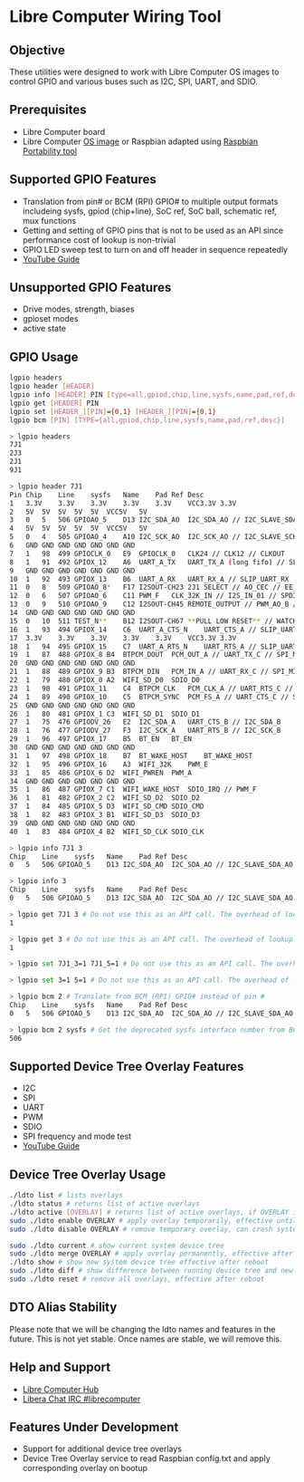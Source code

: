 # Libre Computer Wiring Tool
## Objective

These utilities were designed to work with Libre Computer OS images to control GPIO and various buses such as I2C, SPI, UART, and SDIO.

## Prerequisites
- Libre Computer board
- Libre Computer [OS image](http://distro.libre.computer/ci/) or Raspbian adapted using [Raspbian Portability tool](https://github.com/libre-computer-project/libretech-raspbian-portability.git)

## Supported GPIO Features
- Translation from pin# or BCM (RPI) GPIO# to multiple output formats includeing sysfs, gpiod (chip+line), SoC ref, SoC ball, schematic ref, mux functions
- Getting and setting of GPIO pins that is not to be used as an API since performance cost of lookup is non-trivial
- GPIO LED sweep test to turn on and off header in sequence repeatedly
- [YouTube Guide](https://youtu.be/MDji4Yn_i8Q?t=720)

## Unsupported GPIO Features
- Drive modes, strength, biases
- gpioset modes
- active state

## GPIO Usage
```bash
lgpio headers
lgpio header [HEADER]
lgpio info [HEADER] PIN [type=all,gpiod,chip,line,sysfs,name,pad,ref,desc]
lgpio get [HEADER] PIN
lgpio set [HEADER_][PIN]={0,1} [HEADER_][PIN]={0,1}
lgpio bcm [PIN] [TYPE={all,gpiod,chip,line,sysfs,name,pad,ref,desc}]

> lgpio headers
7J1
2J3
2J1
9J1

> lgpio header 7J1
Pin	Chip	Line	sysfs	Name	Pad	Ref	Desc
1	3.3V	3.3V	3.3V	3.3V	3.3V	VCC3.3V	3.3V
2	5V	5V	5V	5V	5V	VCC5V	5V
3	0	5	506	GPIOAO_5	D13	I2C_SDA_AO	I2C_SDA_AO // I2C_SLAVE_SDA_AO // UART_RX_AO_B
4	5V	5V	5V	5V	5V	VCC5V	5V
5	0	4	505	GPIOAO_4	A10	I2C_SCK_AO	I2C_SCK_AO // I2C_SLAVE_SCK_AO // UART_TX_AO_B
6	GND	GND	GND	GND	GND	GND	GND
7	1	98	499	GPIOCLK_0	E9	GPIOCLK_0	CLK24 // CLK12 // CLKOUT
8	1	91	492	GPIOX_12	A6	UART_A_TX	UART_TX_A (long fifo) // SLIP_UART_TX
9	GND	GND	GND	GND	GND	GND	GND
10	1	92	493	GPIOX_13	B6	UART_A_RX	UART_RX_A // SLIP_UART_RX
11	0	8	509	GPIOAO_8*	F17	I2SOUT-CH23	2J1 SELECT // AO_CEC // EE_CEC // I2SOUT_CH23 // PWM_AO_A
12	0	6	507	GPIOAO_6	C11	PWM_F	CLK_32K_IN // I2S_IN_01 // SPDIF_OUT // PWM_AO_B
13	0	9	510	GPIOAO_9	C12	I2SOUT-CH45	REMOTE_OUTPUT // PWM_AO_B // I2SOUT_CH45 // SPDIF_OUT
14	GND	GND	GND	GND	GND	GND	GND
15	0	10	511	TEST_N**	B12	I2SOUT-CH67	**PULL LOW RESET** // WATCHDOG // GPOAO_14 // I2SOUT_CH67
16	1	93	494	GPIOX_14	C6	UART_A_CTS_N	UART_CTS_A // SLIP_UART_CTS
17	3.3V	3.3V	3.3V	3.3V	3.3V	VCC3.3V	3.3V
18	1	94	495	GPIOX_15	C7	UART_A_RTS_N	UART_RTS_A // SLIP_UART_RTS 
19	1	87	488	GPIOX_8	B4	BTPCM_DOUT	PCM_OUT_A // UART_TX_C // SPI_MOSI // TSin_SOP_A
20	GND	GND	GND	GND	GND	GND	GND
21	1	88	489	GPIOX_9	B3	BTPCM_DIN	PCM_IN_A // UART_RX_C // SPI_MISO // Tsin_D_VALID_A
22	1	79	480	GPIOX_0	A2	WIFI_SD_D0	SDIO_D0
23	1	90	491	GPIOX_11	C4	BTPCM_CLK	PCM_CLK_A // UART_RTS_C // SPI_SCLK // TSin_CLK_A
24	1	89	490	GPIOX_10	C5	BTPCM_SYNC	PCM_FS_A // UART_CTS_C // SPI_SS0 // TSin_D0_A
25	GND	GND	GND	GND	GND	GND	GND
26	1	80	481	GPIOX_1	C3	WIFI_SD_D1	SDIO_D1
27	1	75	476	GPIODV_26	E2	I2C_SDA_A	UART_CTS_B // I2C_SDA_B
28	1	76	477	GPIODV_27	F3	I2C_SCK_A	UART_RTS_B // I2C_SCK_B
29	1	96	497	GPIOX_17	B5	BT_EN	BT_EN
30	GND	GND	GND	GND	GND	GND	GND
31	1	97	498	GPIOX_18	B7	BT_WAKE_HOST	BT_WAKE_HOST
32	1	95	496	GPIOX_16	A3	WIFI_32K	PWM_E 
33	1	85	486	GPIOX_6	D2	WIFI_PWREN	PWM_A
34	GND	GND	GND	GND	GND	GND	GND
35	1	86	487	GPIOX_7	C1	WIFI_WAKE_HOST	SDIO_IRQ // PWM_F
36	1	81	482	GPIOX_2	C2	WIFI_SD_D2	SDIO_D2
37	1	84	485	GPIOX_5	D3	WIFI_SD_CMD	SDIO_CMD
38	1	82	483	GPIOX_3	B1	WIFI_SD_D3	SDIO_D3
39	GND	GND	GND	GND	GND	GND	GND
40	1	83	484	GPIOX_4	B2	WIFI_SD_CLK	SDIO_CLK

> lgpio info 7J1 3
Chip	Line	sysfs	Name	Pad	Ref	Desc
0	5	506	GPIOAO_5	D13	I2C_SDA_AO	I2C_SDA_AO // I2C_SLAVE_SDA_AO // UART_RX_AO_B

> lgpio info 3
Chip	Line	sysfs	Name	Pad	Ref	Desc
0	5	506	GPIOAO_5	D13	I2C_SDA_AO	I2C_SDA_AO // I2C_SLAVE_SDA_AO // UART_RX_AO_B

> lgpio get 7J1 3 # Do not use this as an API call. The overhead of lookup is non-trivial.
1

> lgpio get 3 # Do not use this as an API call. The overhead of lookup is non-trivial.
1

> lgpio set 7J1_3=1 7J1_5=1 # Do not use this as an API call. The overhead of lookup is non-trivial.

> lgpio set 3=1 5=1 # Do not use this as an API call. The overhead of lookup is non-trivial.

> lgpio bcm 2 # Translate from BCM (RPI) GPIO# instead of pin #
Chip	Line	sysfs	Name	Pad	Ref	Desc
0	5	506	GPIOAO_5	D13	I2C_SDA_AO	I2C_SDA_AO // I2C_SLAVE_SDA_AO // UART_RX_AO_B

> lgpio bcm 2 sysfs # Get the deprecated sysfs interface number from BCM (RPI) GPIO# for use with /sys/class/gpio/export
506
```

## Supported Device Tree Overlay Features
- I2C
- SPI
- UART
- PWM
- SDIO
- SPI frequency and mode test
- [YouTube Guide](https://youtu.be/MDji4Yn_i8Q?t=600)

## Device Tree Overlay Usage
```bash
./ldto list # lists overlays
./ldto status # returns list of active overlays
./ldto active [OVERLAY] # returns list of active overlays, if OVERLAY is specified: returns 0 if active, 1 if inactive
sudo ./ldto enable OVERLAY # apply overlay temporarily, effective until reboot
sudo ./ldto disable OVERLAY # remove temporary overlay, can crash system if overlay is hardware based

sudo ./ldto current # show current system device tree
sudo ./ldto merge OVERLAY # apply overlay permanently, effective after reboot
./ldto show # show new system device tree effective after reboot
sudo ./ldto diff # show difference between running device tree and new device tree effective after reboot
sudo ./ldto reset # remove all overlays, effective after reboot
```

## DTO Alias Stability
Please note that we will be changing the ldto names and features in the future. This is not yet stable. Once names are stable, we will remove this.

## Help and Support
- [Libre Computer Hub](https://hub.libre.computer/t/libre-computer-wiring-tool/40)
- [Libera Chat IRC #librecomputer](https://web.libera.chat/#librecomputer)

## Features Under Development
- Support for additional device tree overlays
- Device Tree Overlay service to read Raspbian config.txt and apply corresponding overlay on bootup
